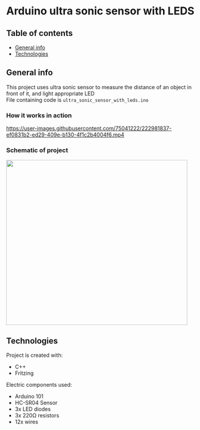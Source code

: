 # Arduino ultra sonic sensor with LEDS
## Table of contents
* [General info](#general-info)
* [Technologies](#technologies)

## General info
This project uses ultra sonic sensor to measure the distance of an object in front of it, and light appropriate LED
<br>File containing code is `ultra_sonic_sensor_with_leds.ino`

### How it works in action
https://user-images.githubusercontent.com/75041222/222981837-ef0831b2-ed29-409e-b130-4f1c2b4004f6.mp4

### Schematic of project
<img src="https://user-images.githubusercontent.com/75041222/222982138-f422f8df-9643-4781-b6dc-875651ada62a.png" width="485" height="441">

## Technologies
Project is created with:
* C++
* Fritzing

Electric components used:
* Arduino 101
* HC-SR04 Sensor
* 3x LED diodes
* 3x 220Ω resistors
* 12x wires
